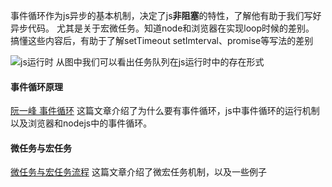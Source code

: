 事件循环作为js异步的基本机制，决定了js**非阻塞**的特性，了解他有助于我们写好异步代码。
尤其是关于宏微任务。知道node和浏览器在实现loop时候的差别。
搞懂这些内容后，有助于了解setTimeout setImterval、promise等写法的差别

![js运行时](https://mdn.mozillademos.org/files/17124/The_Javascript_Runtime_Environment_Example.svg)
从图中我们可以看出任务队列在js运行时中的存在形式


#### 事件循环原理
[阮一峰 事件循环](https://www.ruanyifeng.com/blog/2014/10/event-loop.html)
这篇文章介绍了为什么要有事件循环，js中事件循环的运行机制以及浏览器和nodejs中的事件循环。

#### 微任务与宏任务

[微任务与宏任务流程](https://segmentfault.com/a/1190000022805523)
这篇文章介绍了微宏任务机制，以及一些例子

